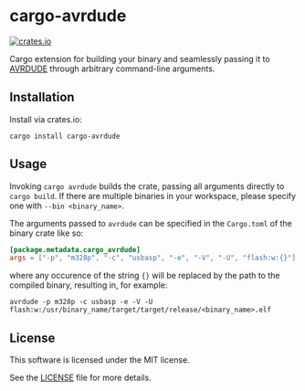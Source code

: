 # cargo-avrdude

[![crates.io](https://img.shields.io/crates/v/cargo-avrdude.svg)](https://crates.io/crates/cargo-avrdude)

Cargo extension for building your binary and seamlessly passing it to [AVRDUDE](https://github.com/avrdudes/avrdude) through arbitrary command-line arguments.

## Installation

Install via crates.io:

```console
cargo install cargo-avrdude
```

## Usage

Invoking `cargo avrdude` builds the crate, passing all arguments directly to `cargo build`. If there are multiple binaries in your workspace, please specify one with `--bin <binary_name>`.

The arguments passed to `avrdude` can be specified in the `Cargo.toml` of the binary crate like so:
```toml
[package.metadata.cargo_avrdude]
args = ["-p", "m328p", "-c", "usbasp", "-e", "-V", "-U", "flash:w:{}"]
```
where any occurence of the string `{}` will be replaced by the path to the compiled binary, resulting in, for example:
```console
avrdude -p m328p -c usbasp -e -V -U flash:w:/usr/binary_name/target/target/release/<binary_name>.elf
```

## License

This software is licensed under the MIT license.

See the [LICENSE](LICENSE) file for more details.